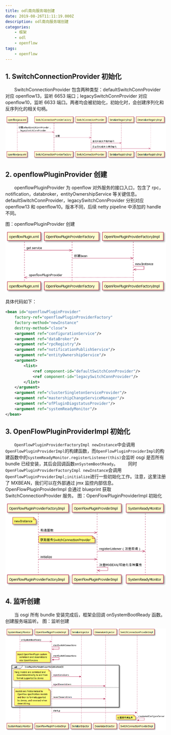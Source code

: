 ```yaml
---
title: odl南向服务端创建
date: 2019-08-26T11:11:19.000Z
description: odl南向服务端创建
categories:
    - 框架
    - odl
    - openflow
tags:
    - openflow
---  
```

  
  
##  1. SwitchConnectionProvider 初始化
  
  
&emsp;&emsp;SwitchConnectionProvider 包含两种类型：defaultSwitchConnProvider 对应 openflow13，监听 6653 端口；legacySwitchConnProvider 对应 openflow10，监听 6633 端口。两者均会被初始化，初始化时，会创建序列化和反序列化的相关句柄。
  

![](../../../../images/52c6577c26a80d1b5fbf6f15839e0be40.png?0.8183193284908803)  
  
##  2. openflowPluginProvider 创建
  
  
&emsp;&emsp;openflowPluginProvider 为 openflow 对外服务的接口入口，包含了 rpc，notification，databroker，entityOwnershipService 等关键信息。
&emsp;&emsp;defaultSwitchConnProvider，legacySwitchConnProvider 分别对应 openflow13 和 openflow10。版本不同，后续 netty pipeline 中添加的 handle 不同。
  
图：openflowPluginProvider 创建
  

![](../../../../images/52c6577c26a80d1b5fbf6f15839e0be41.png?0.7707941641716165)  
  
具体代码如下：
  
```xml
<bean id="openflowPluginProvider"
    factory-ref="openflowPluginProviderFactory"
    factory-method="newInstance"
    destroy-method="close">
    <argument ref="configurationService"/>
    <argument ref="dataBroker"/>
    <argument ref="rpcRegistry"/>
    <argument ref="notificationPublishService"/>
    <argument ref="entityOwnershipService"/>
    <argument>
        <list>
            <ref component-id="defaultSwitchConnProvider"/>
            <ref component-id="legacySwitchConnProvider"/>
        </list>
    </argument>
    <argument ref="clusterSingletonServiceProvider"/>
    <argument ref="mastershipChangeServiceManager"/>
    <argument ref="ofPluginDiagstatusProvider"/>
    <argument ref="systemReadyMonitor"/>
</bean>
```
  
##  3. OpenFlowPluginProviderImpl 初始化
  
  
&emsp;&emsp;`OpenFlowPluginProviderFactoryImpl newInstance`中会调用`OpenFlowPluginProviderImpl`的构建函数，而`OpenFlowPluginProviderImpl`的构建函数中的`systemReadyMonitor.registerListener(this)`会监听 osgi 是否所有 bundle 已经安装，其后会回调函数`onSystemBootReady`。
&emsp;&emsp;同时`OpenFlowPluginProviderFactoryImpl newInstance`会调用`OpenFlowPluginProviderImpl;initialize`进行一些初始化工作。注意，这里注册了 MXBEAN，我们可以在外部通过 jmx 监控内部信息。
&emsp;&emsp;OpenFlowPluginProviderImpl 会通过 blueprint 获取 SwitchConnectionProvider 服务。
图：OpenFlowPluginProviderImpl 初始化
  

![](../../../../images/52c6577c26a80d1b5fbf6f15839e0be42.png?0.15484178636628299)  
  
##  4. 监听创建
  
  
&emsp;&emsp;当 osgi 所有 bundle 安装完成后，框架会回调 onSystemBootReady 函数。创建服务端监听。
图：监听创建
  

![](../../../../images/52c6577c26a80d1b5fbf6f15839e0be43.png?0.9349466915496027)  
  
